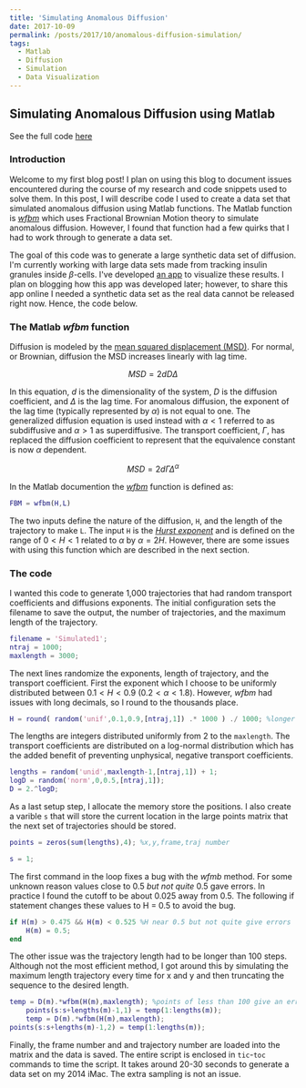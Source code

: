 ```yaml
---
title: 'Simulating Anomalous Diffusion'
date: 2017-10-09
permalink: /posts/2017/10/anomalous-diffusion-simulation/
tags:
  - Matlab
  - Diffusion
  - Simulation
  - Data Visualization
---
```


## Simulating Anomalous Diffusion using Matlab

See the full code [here](https://gist.github.com/mdaddysman/63c223c42eb73a086b0b0ef563bf7143)   

### Introduction

Welcome to my first blog post! I plan on using this blog to document issues encountered during the course of my research and code snippets used to solve them. In this post, I will describe code I used to create a data set that simulated anomalous diffusion using Matlab functions. The Matlab function is [*wfbm*](https://www.mathworks.com/help/wavelet/ref/wfbm.html) which uses Fractional Brownian Motion theory to simulate anomalous diffusion. However, I found that function had a few quirks that I had to work through to generate a data set.   

The goal of this code was to generate a large synthetic data set of diffusion. I'm currently working with large data sets made from tracking insulin granules inside $\beta$-cells. I've developed [an app](https://mdaddysman.shinyapps.io/trajectory_analysis/) to visualize these results. I plan on blogging how this app was developed later; however, to share this app online I needed a synthetic data set as the real data cannot be released right now. Hence, the code below.

### The Matlab *wfbm* function

Diffusion is modeled by the [mean squared displacement (MSD)](https://en.wikipedia.org/wiki/Mean_squared_displacement). For normal, or Brownian, diffusion the MSD increases linearly with lag time.

$$ MSD = 2dD\Delta $$

In this equation, *d* is the dimensionality of the system, *D* is the diffusion coefficient, and $\Delta$ is the lag time. For anomalous diffusion, the exponent of the lag time (typically represented by $\alpha$) is not equal to one. The generalized diffusion equation is used instead with $\alpha < 1$ referred to as subdiffusive and $\alpha > 1$ as superdiffusive. The transport coefficient, $\Gamma$, has replaced the diffusion coefficient to represent that the equivalence constant is now $\alpha$ dependent.

$$ MSD = 2d\Gamma\Delta^\alpha $$

In the Matlab documention the [*wfbm*](https://www.mathworks.com/help/wavelet/ref/wfbm.html) function is defined as:

```matlab
FBM = wfbm(H,L)
```

The two inputs define the nature of the diffusion, `H`, and the length of the trajectory to make `L`. The input `H` is the [*Hurst exponent*](https://en.wikipedia.org/wiki/Hurst_exponent) and is defined on the range of $0 < H < 1$ related to $\alpha$ by $\alpha = 2H$. However, there are some issues with using this function which are described in the next section.

### The code

I wanted this code to generate 1,000 trajectories that had random transport coefficients and diffusions exponents. The initial configuration sets the filename to save the output, the number of trajectories, and the maximum length of the trajectory.

```matlab
filename = 'Simulated1';
ntraj = 1000;
maxlength = 3000;
```
The next lines randomize the exponents, length of trajectory, and the transport coefficient. First the exponent which I choose to be uniformly distributed between $0.1 < H < 0.9$ ($0.2 < \alpha < 1.8$). However, *wfbm* had issues with long decimals, so I round to the thousands place.

```matlab
H = round( random('unif',0.1,0.9,[ntraj,1]) .* 1000 ) ./ 1000; %longer decimals appear to give problems
```
The lengths are integers distributed uniformly from 2 to the `maxlength`. The transport coefficients are distributed on a log-normal distribution which has the added benefit of preventing unphysical, negative transport coefficients.

```matlab
lengths = random('unid',maxlength-1,[ntraj,1]) + 1;
logD = random('norm',0,0.5,[ntraj,1]);
D = 2.^logD;
```
As a last setup step, I allocate the memory store the positions.  I also create a varible `s` that will store the current location in the large points matrix that the next set of trajectories should be stored.

```matlab
points = zeros(sum(lengths),4); %x,y,frame,traj number

s = 1;
```

The first command in the loop fixes a bug with the *wfmb* method. For some unknown reason values close to 0.5 *but not quite* 0.5 gave errors. In practice I found the cutoff to be about 0.025 away from 0.5. The following if statement changes these values to H = 0.5 to avoid the bug.

```matlab
if H(m) > 0.475 && H(m) < 0.525 %H near 0.5 but not quite give errors
    H(m) = 0.5;
end
```

The other issue was the trajectory length had to be longer than 100 steps. Although not the most efficient method, I got around this by simulating the maximum length trajectory every time for x and y and then truncating the sequence to the desired length.

```matlab
temp = D(m).*wfbm(H(m),maxlength); %points of less than 100 give an error. Just subsample.
    points(s:s+lengths(m)-1,1) = temp(1:lengths(m));
    temp = D(m).*wfbm(H(m),maxlength);
points(s:s+lengths(m)-1,2) = temp(1:lengths(m));
```
Finally, the frame number and and trajectory number are loaded into the matrix and the data is saved. The entire script is enclosed in `tic`-`toc` commands to time the script. It takes around 20-30 seconds to generate a data set on my 2014 iMac. The extra sampling is not an issue. 
